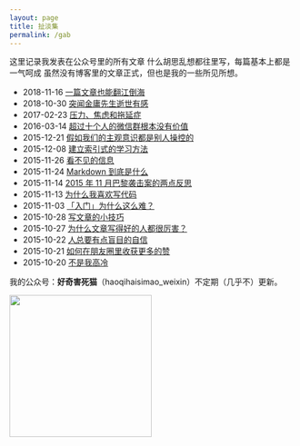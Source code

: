 ```yaml
---
layout: page
title: 扯淡集
permalink: /gab
---
```


这里记录我发表在公众号里的所有文章
什么胡思乱想都往里写，每篇基本上都是一气呵成
虽然没有博客里的文章正式，但也是我的一些所见所想。

- 2018-11-16 [一篇文章也能翻江倒海](https://mp.weixin.qq.com/s?__biz=MjM5ODk1MjgwMQ==&mid=2649120588&idx=1&sn=64982bc33cc20bd3bd314648f824674c&chksm=bed0154289a79c54a23b7a6140a7eac6baf6798d612c55fa53b8a292eaacde949647e9e8a709&token=477764916&lang=zh_CN#rd)
- 2018-10-30 [突闻金庸先生逝世有感](https://mp.weixin.qq.com/s?__biz=MjM5ODk1MjgwMQ==&mid=2649120582&idx=1&sn=36998921053189f23adf1973b8b6c5da&chksm=bed0154889a79c5ef9d617eb0018984be20f2eb55103bbde9a9526aa73ede45b203c10a46a44&token=2107800721&lang=zh_CN#rd)
- 2017-02-23 [压力、焦虑和拖延症](https://mp.weixin.qq.com/s?__biz=MjM5ODk1MjgwMQ==&mid=2649120552&idx=1&sn=dc9d4210dbb6adda389e35a8db8f4650&chksm=bed0152689a79c3075c74b4240b1cbf8a40d0b91c8ec314287e4d0007776dfb46771b46639d8#rd)
- 2016-03-14 [超过十个人的微信群根本没有价值](http://mp.weixin.qq.com/s?__biz=MjM5ODk1MjgwMQ==&mid=401636873&idx=1&sn=e4b416cc3c2fc74c9a36fdcf82804d5f#rd)
- 2015-12-21 [假如我们的主观意识都是别人操控的](http://mp.weixin.qq.com/s?__biz=MjM5ODk1MjgwMQ==&mid=400800239&idx=1&sn=938f2a6307aef3b87d01b089496ecc47#rd)
- 2015-12-08 [建立索引式的学习方法](http://mp.weixin.qq.com/s?__biz=MjM5ODk1MjgwMQ==&mid=400609928&idx=1&sn=1a31cb051b617024d15e010a7a722d6c#rd)
- 2015-11-26 [看不见的信息](http://mp.weixin.qq.com/s?__biz=MjM5ODk1MjgwMQ==&mid=400450652&idx=1&sn=b251ea5fa3ca45137e7d6c6ea663bf33#rd)
- 2015-11-24 [Markdown 到底是什么](http://mp.weixin.qq.com/s?__biz=MjM5ODk1MjgwMQ==&mid=400426752&idx=1&sn=9fbdc99cbb6e9ef06b0de6f3dd725e4b#rd)
- 2015-11-14 [2015 年 11 月巴黎袭击案的两点反思](http://mp.weixin.qq.com/s?__biz=MjM5ODk1MjgwMQ==&mid=400322922&idx=1&sn=d1693aa5b19523134587ab7804cf0e1c#rd)
- 2015-11-13 [为什么我喜欢写代码](http://mp.weixin.qq.com/s?__biz=MjM5ODk1MjgwMQ==&mid=400311021&idx=1&sn=98d9f2d68df282eda5498cbad43a6e47#rd)
- 2015-11-03 [「入门」为什么这么难？](http://mp.weixin.qq.com/s?__biz=MjM5ODk1MjgwMQ==&mid=400203689&idx=1&sn=2c7ed12931fee90e30814193d0e7fe00#rd)
- 2015-10-28 [写文章的小技巧](http://mp.weixin.qq.com/s?__biz=MjM5ODk1MjgwMQ==&mid=400322922&idx=1&sn=d1693aa5b19523134587ab7804cf0e1c#rd)
- 2015-10-27 [为什么文章写得好的人都很厉害？](http://mp.weixin.qq.com/s?__biz=MjM5ODk1MjgwMQ==&mid=400125812&idx=1&sn=17622bdb64acee382763befe5737ecc0#rd)
- 2015-10-22 [人总要有点盲目的自信](http://mp.weixin.qq.com/s?__biz=MjM5ODk1MjgwMQ==&mid=400071755&idx=1&sn=f086671ea081b96b7f1268867b38715c#rd)
- 2015-10-21 [如何在朋友圈里收获更多的赞](http://mp.weixin.qq.com/s?__biz=MjM5ODk1MjgwMQ==&mid=400056104&idx=1&sn=de78eb5bbc2858b6a067952805997ba6#rd)
- 2015-10-20 [不是我高冷](http://mp.weixin.qq.com/s?__biz=MjM5ODk1MjgwMQ==&mid=400040408&idx=1&sn=e20b8506d93c9f31ee4edd63bc2d2482#rd)

我的公众号：**好奇害死猫**（haoqihaisimao_weixin）不定期（几乎不）更新。

<p align="left">
  <img width="250" src="https://geekpluxblog.oss-cn-hongkong.aliyuncs.com/qrcode1.jpg" style="margin-left: 0">
</p>
